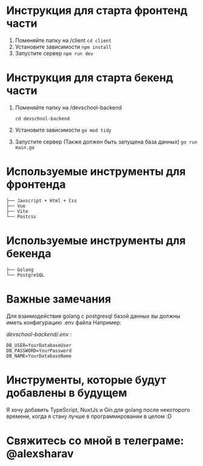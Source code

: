# Инструкция для старта фронтенд части

1. Поменяйте папку на /client
   `cd client`
2. Установите зависимости
   `npm install`
3. Запустите сервер
   `npm run dev`

# Инструкция для старта бекенд части

1. Поменяйте папку на /devschool-backend

   `cd devschool-backend`

2. Установите зависимости
   `go mod tidy`
3. Запустите сервер (Также должен быть запущена база данных)
   `go run main.go`

# Используемые инструменты для фронтенда

    ├── Javscript + Html + Css
    ├── Vue
    ├── Vite
    └── Postcss

# Используемые инструменты для бекенда

    ├── Golang
    └── PostgreSQL

# Важные замечания

Для взаимодействия golang с postgresql базой данных вы должны иметь конфигурацию .env файла
Например:

_devschool-backend/.env :_

```
DB_USER=YourDatabaseUser
DB_PASSWORD=YourPassword
DB_NAME=YourDatabaseName
```

# Инструменты, которые будут добавлены в будущем

Я хочу добавить TypeScript, NuxtJs и Gin для golang после некоторого времени, когда я стану лучше в программировании в целом :D

# Свяжитесь со мной в телеграме: @alexsharav
